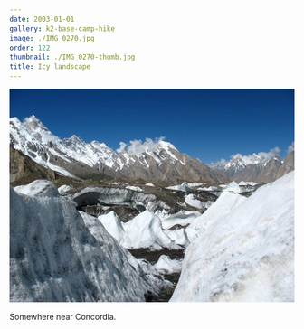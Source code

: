 ```yaml
---
date: 2003-01-01
gallery: k2-base-camp-hike
image: ./IMG_0270.jpg
order: 122
thumbnail: ./IMG_0270-thumb.jpg
title: Icy landscape
---
```


![Icy landscape](./IMG_0270.jpg)

Somewhere near Concordia.